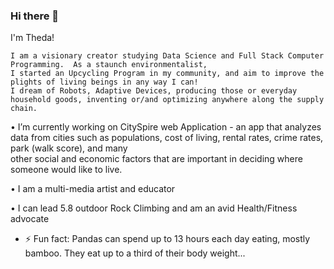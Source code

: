 ### Hi there 👋
I'm Theda! 

    I am a visionary creator studying Data Science and Full Stack Computer Programming.  As a staunch environmentalist,
    I started an Upcycling Program in my community, and aim to improve the plights of living beings in any way I can!
    I dream of Robots, Adaptive Devices, producing those or everyday household goods, inventing or/and optimizing anywhere along the supply chain.
 
 • I’m currently working on CitySpire web Application - 
   an app that analyzes data from cities such as populations, cost of living, rental rates, crime rates, park (walk score), and many  
   other social and economic factors that are important in deciding where someone would like to live.
   
 • I am a multi-media artist and educator 

 • I can lead 5.8 outdoor Rock Climbing and am an avid Health/Fitness advocate   
 
<!--
**LambdaTheda/LambdaTheda** is a ✨ _special_ ✨ repository because its `README.md` (this file) appears on your GitHub profile.

Here are some ideas to get you started:

- 🔭 I’m currently working on CitySpire web Application
- 🌱 I’m currently learning Data Science
- 👯 I’m looking to collaborate on software and hardware projects
- 🤔 I’m looking for help with my projects
- 💬 Ask me about anything you wish
- 
- 📫 How to reach me: thedatech1@gmail.com
- 😄 Pronouns: she, we, I
-->
- ⚡ Fun fact: 
 Pandas can spend up to 13 hours each day eating, mostly bamboo.  They eat up to a third of their body weight...
